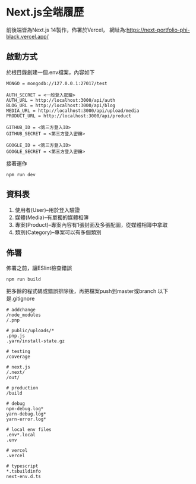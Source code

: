 # Next.js全端履歷
前後端皆為Next.js 14製作，佈署於Vercel，
網址為:https://next-portfolio-phi-black.vercel.app/

## 啟動方式
於根目錄創建一個.env檔案，內容如下
```
MONGO = mongodb://127.0.0.1:27017/test

AUTH_SECRET = <一般登入密鑰>
AUTH_URL = http://localhost:3000/api/auth
BLOG_URL = http://localhost:3000/api/blog
MEDIA_URL = http://localhost:3000/api/upload/media
PRODUCT_URL = http://localhost:3000/api/product

GITHUB_ID = <第三方登入ID>
GITHUB_SECRET = <第三方登入密鑰>

GOOGLE_ID = <第三方登入ID>
GOOGLE_SECRET = <第三方登入密鑰>
```

接著運作
```
npm run dev
```
## 資料表

1. 使用者(User)–用於登入驗證
2. 媒體(Media)–有單獨的媒體相簿
3. 專案(Product)–專案內容有1張封面及多張配圖，從媒體相簿中拿取
4. 類別(Category)–專案可以有多個類別

## 佈署
佈署之前，讓ESlint檢查錯誤
```
npm run build
```
把多餘的程式碼或錯誤排除後，再把檔案push到master或branch
以下是.gitignore
```
# addchange
/node_modules
/.pnp

# public/uploads/*
.pnp.js
.yarn/install-state.gz

# testing
/coverage

# next.js
/.next/
/out/

# production
/build

# debug
npm-debug.log*
yarn-debug.log*
yarn-error.log*

# local env files
.env*.local
.env

# vercel
.vercel

# typescript
*.tsbuildinfo
next-env.d.ts
```